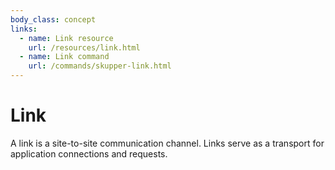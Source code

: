 ```yaml
---
body_class: concept
links:
  - name: Link resource
    url: /resources/link.html
  - name: Link command
    url: /commands/skupper-link.html
---
```


# Link

<section>

A link is a site-to-site communication channel. Links serve
as a transport for application connections and requests.

</section>
